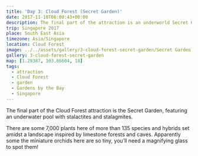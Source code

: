 ```yaml
---
title: 'Day 3: Cloud Forest (Secret Garden)'
date: 2017-11-10T06:00:43+00:00
description: The final part of the attraction is an underworld Secret Garden.
trip: Singapore 2017
place: South East Asia
timezone: Asia/Singapore
location: Cloud Forest
image: ../../assets/gallery/3-cloud-forest-secret-garden/Secret Garden (1).jpeg
gallery: 3-cloud-forest-secret-garden
map: [1.28387, 103.86604, 18]
tags:
  - attraction
  - Cloud Forest
  - garden
  - Gardens by the Bay
  - Singapore
---
```


The final part of the Cloud Forest attraction is the Secret Garden, featuring an underwater pool with stalactites and stalagmites.

There are some 7,000 plants here of more than 135 species and hybrids set amidst a landscape inspired by limestone forests and caves. Apparently some the miniature orchids here are so tiny, you’ll need a magnifying glass to spot them!
